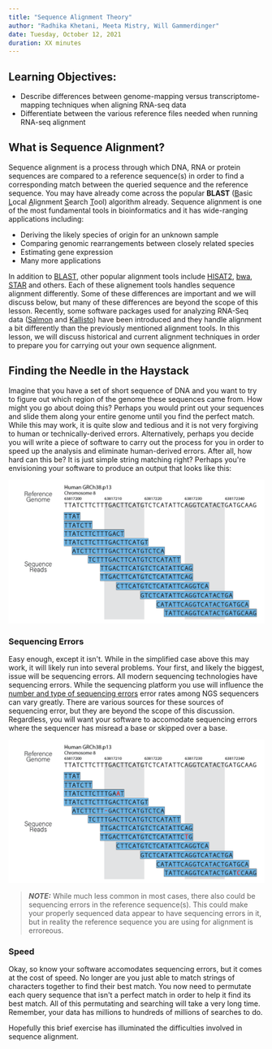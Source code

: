 ```yaml
---
title: "Sequence Alignment Theory"
author: "Radhika Khetani, Meeta Mistry, Will Gammerdinger"
date: Tuesday, October 12, 2021
duration: XX minutes
---
```


## Learning Objectives:

* Describe differences between genome-mapping versus transcriptome-mapping techniques when aligning RNA-seq data
* Differentiate between the various reference files needed when running RNA-seq alignment

## What is Sequence Alignment?

 Sequence alignment is a process through which DNA, RNA or protein sequences are compared to a reference sequence(s) in order to find a corresponding match between the queried sequence and the reference sequence. You may have already come across the popular **BLAST** (<ins>B</ins>asic <ins>L</ins>ocal <ins>A</ins>lignment <ins>S</ins>earch <ins>T</ins>ool) algorithm already. Sequence alignment is one of the most fundamental tools in bioinformatics and it has wide-ranging applications including:

  * Deriving the likely species of origin for an unknown sample
  * Comparing genomic rearrangements between closely related species
  * Estimating gene expression
  * Many more applications
 
 In addition to [BLAST](https://blast.ncbi.nlm.nih.gov/Blast.cgi), other popular alignment tools include [HISAT2](http://daehwankimlab.github.io/hisat2/), [bwa](http://bio-bwa.sourceforge.net), [STAR](https://github.com/alexdobin/STAR) and others. Each of these alignement tools handles sequence alignment differently. Some of these differences are important and we will discuss below, but many of these differences are beyond the scope of this lesson. Recently, some software packages used for analyzing RNA-Seq data ([Salmon](https://combine-lab.github.io/salmon/) and [Kallisto](https://pachterlab.github.io/kallisto/about)) have been introduced and they handle alignment a bit differently than the previously mentioned alignment tools. In this lesson, we will discuss historical and current alignment techniques in order to prepare you for carrying out your own sequence alignment.
 
 ## Finding the Needle in the Haystack
 
 Imagine that you have a set of short sequence of DNA and you want to try to figure out which region of the genome these sequences came from. How might you go about doing this? Perhaps you would print out your sequences and slide them along your entire genome until you find the perfect match. While this may work, it is quite slow and tedious and it is not very forgiving to human or technically-derived errors. Alternatively, perhaps you decide you will write a piece of software to carry out the process for you in order to speed up the analysis and eliminate human-derived errors. After all, how hard can this be? It is just simple string matching right? Perhaps you're envisioning your software to produce an output that looks like this:

<p align="center">
<img src="../img/Alignment_perfect.png" width="700">
</p>
 
### Sequencing Errors 
 
Easy enough, except it isn't. While in the simplified case above this may work, it will likely run into several problems. Your first, and likely the biggest, issue will be sequencing errors. All modern sequencing technologies have sequencing errors. While the sequencing platform you use will influence the [number and type of sequencing errors](http://bio.as.uky.edu/sites/default/files/comparison%20of%20next%20gen%20sequencing.pdf) error rates among NGS sequencers can vary greatly. There are various sources for these sources of sequencing error, but they are beyond the scope of this discussion. Regardless, you will want your software to accomodate sequencing errors where the sequencer has misread a base or skipped over a base. 

<p align="center">
<img src="../img/Alignment_errors.png" width="700">
</p>

> ***NOTE:*** While much less common in most cases, there also could be sequencing errors in the reference sequence(s). This could make your properly sequenced data appear to have sequencing errors in it, but in reality the reference sequence you are using for alignment is erroreous. 

### Speed

Okay, so know your software accomodates sequencing errors, but it comes at the cost of speed. No longer are you just able to match strings of characters together to find their best match. You now need to permutate each query sequence that isn't a perfect match in order to help it find its best match. All of this permutating and searching will take a very long time. Remember, your data has millions to hundreds of millions of searches to do. 

Hopefully this brief exercise has illuminated the difficulties involved in sequence alignment.





